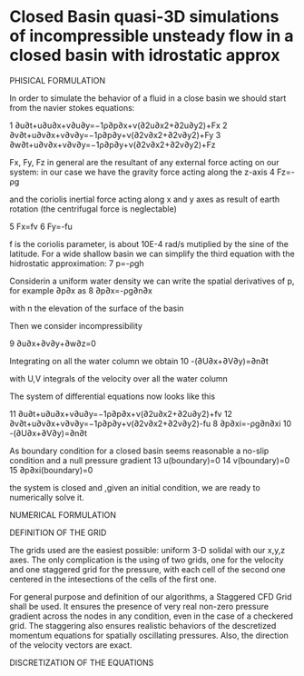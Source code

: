 # Closed Basin quasi-3D simulations of incompressible unsteady flow in a closed basin with idrostatic approx

PHISICAL FORMULATION

In order to simulate the behavior of a fluid in a close basin we should start from the navier stokes equations:

1 ∂u∂t+u∂u∂x+v∂u∂y=−1ρ∂p∂x+ν(∂2u∂x2+∂2u∂y2)+Fx
2 ∂v∂t+u∂v∂x+v∂v∂y=−1ρ∂p∂y+ν(∂2v∂x2+∂2v∂y2)+Fy
3 ∂w∂t+u∂v∂x+v∂v∂y=−1ρ∂p∂y+ν(∂2v∂x2+∂2v∂y2)+Fz

Fx, Fy, Fz in general are the resultant of any external force acting on our system:
in our case we have the gravity force acting along the z-axis 
4 Fz=-ρg

and the coriolis inertial force acting along x and y axes as result of earth rotation (the centrifugal force is neglectable)

5 Fx=fv
6 Fy=-fu

f is the coriolis parameter, is about 10E-4 rad/s mutiplied by the sine of the latitude.
For a wide shallow basin we can simplify the third equation with the hidrostatic approximation:
7 p=-ρgh

Considerin a uniform water density we can write the spatial derivatives of p, for example ∂p∂x as
8 ∂p∂x=-ρg∂n∂x

with n the elevation of the surface of the basin

Then we consider incompressibility

9 ∂u∂x+∂v∂y+∂w∂z=0

Integrating on all the water column we obtain
10 -(∂U∂x+∂V∂y)=∂n∂t

with U,V integrals of the velocity over all the water column 

The system of differential equations now looks like this

11 ∂u∂t+u∂u∂x+v∂u∂y=−1ρ∂p∂x+ν(∂2u∂x2+∂2u∂y2)+fv
12 ∂v∂t+u∂v∂x+v∂v∂y=−1ρ∂p∂y+ν(∂2v∂x2+∂2v∂y2)-fu
8 ∂p∂xi=-ρg∂n∂xi
10 -(∂U∂x+∂V∂y)=∂n∂t

As boundary condition for a closed basin seems reasonable a no-slip condition and a null pressure gradient
13 u(boundary)=0
14 v(boundary)=0
15 ∂p∂xi(boundary)=0


the system is closed and ,given an initial condition, we are ready to numerically solve it.

NUMERICAL FORMULATION

DEFINITION OF THE GRID

The grids used are the easiest possible: uniform 3-D  solidal with our x,y,z axes.
The only complication is the using of two grids, one for the velocity and one staggered grid for the pressure, with each cell of the second one centered in the intesections of the cells of the first one.

For general purpose and definition of our algorithms, a Staggered CFD Grid shall be used. It ensures the presence of very real non-zero pressure gradient across the nodes in any condition, even in the case of a checkered grid. The staggering also ensures realistic behaviors of the descretized momentum equations for spatially oscillating pressures. Also, the direction of the velocity vectors are exact.

DISCRETIZATION OF THE EQUATIONS
















